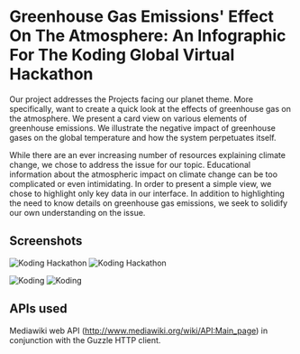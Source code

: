 # Greenhouse Gas Emissions' Effect On The Atmosphere: An Infographic For The Koding Global Virtual Hackathon

Our project addresses the Projects facing our planet theme. More specifically, want to create a quick look at the effects of greenhouse gas on the atmosphere. We present a card view on various elements of greenhouse emissions. We illustrate the negative impact of greenhouse gases on the global temperature and how the system perpetuates itself.

While there are an ever increasing number of resources explaining climate change, we chose to address the issue for our topic. Educational information about the atmospheric impact on climate change can be too complicated or even intimidating. In order to present a simple view, we chose to highlight only key data in our interface. In addition to highlighting the need to know details on greenhouse gas emissions, we seek to solidify our own understanding on the issue.

## Screenshots

![Koding Hackathon](/img/screenshot1.jpg)
![Koding Hackathon](/img/screenshot2.jpg)

![Koding](https://github.com/badaces/project.hackathon/blob/master/img/screenshot1.jpg "Koding")
![Koding](https://koding.com/a/site.landing/images/slideshow/2x/ss-ide.png "Koding")

## APIs used

Mediawiki web API (http://www.mediawiki.org/wiki/API:Main_page) in conjunction with the Guzzle HTTP client.
